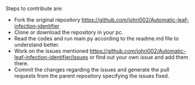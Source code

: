 Steps to contribute are:
- Fork the original repository https://github.com/johri002/Automatic-leaf-infection-identifier 
- Clone or download the repository in your pc.
- Read the codes and run main.py according to the readme.md file to understand better.
- Work on the issues mentioned https://github.com/johri002/Automatic-leaf-infection-identifier/issues or find out your own issue and add them there.
- Commit the changes regarding the issues and generate the pull requests from the parent repository specifying the issues fixed.
